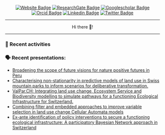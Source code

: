 
<div align="center">
<p><a href="https://blenback.github.io/"><img src="https://img.shields.io/badge/-Website-3b5c3e?style=for-the-badge&amp;logo=amp&amp;logoColor=white" alt="Website Badge"></a> <a href="https://www.researchgate.net/profile/Benjamin-Black-5"><img src="https://img.shields.io/badge/-ResearchGate-3b5c3e?style=for-the-badge&amp;logo=researchgate&amp;logoColor=white" alt="ResearchGate Badge"></a> <a href="https://scholar.google.com/citations?hl=en&user=h00y-m4AAAAJ"><img src="https://img.shields.io/badge/-google scholar-3b5c3e?style=for-the-badge&amp;logo=googlescholar&amp;logoColor=white" alt="Googlescholar Badge"></a> <a href="https://orcid.org/my-orcid?orcid=0000-0002-8113-2114"><img src="https://img.shields.io/badge/-orcid-3b5c3e?style=for-the-badge&amp;logo=orcid&amp;logoColor=white" alt="Orcid Badge"></a>
  <a href="https://www.linkedin.com/in/ben-black-9889a1150/"><img src="https://img.shields.io/badge/-LinkedIn-3b5c3e?style=for-the-badge&amp;logo=Linkedin&amp;logoColor=white" alt="Linkedin Badge"></a> <a href="https://twitter.com/Blen_Back"><img src="https://img.shields.io/badge/-@blenback-3b5c3e?style=for-the-badge&amp;logo=x&amp;logoColor=white" alt="Twitter Badge"></a> </p>
  
  
<hr>
<p>Hi there 👋! </p>
<hr>
  </div>

### 📝 Recent activities
<!--START_SECTION:posts-->
<!--END_SECTION:posts-->

### 🗣️ Recent presentations:
<!--START_SECTION:presentations-->
* [Broadening the scope of future visions for nature positive futures in Peru](https:&#x2F;&#x2F;blenback.github.io&#x2F;presentations&#x2F;2023_11_30_SwissRE&#x2F;index.html)
* [Characterising non-stationarity in predictive models of land use in Swiss mountain parks to inform scenarios for deliberative transformation.](https:&#x2F;&#x2F;blenback.github.io&#x2F;presentations&#x2F;2022_09_13_IMC&#x2F;index.html)
* [ValPar.CH: Integrating land use change, Ecosystem Service and Biodiversity modelling to simulate pathways for a functioning Ecological Infrastructure for Switzerland.](https:&#x2F;&#x2F;blenback.github.io&#x2F;presentations&#x2F;2022_07_01_IEMSs_ValParCH_pres&#x2F;index.html)
* [Combining filter and embedded approaches to improve variable selection in land use change Cellular Automata models](https:&#x2F;&#x2F;blenback.github.io&#x2F;presentations&#x2F;2022_07_01_IEMSs_model_pres&#x2F;index.html)
* [Ex-ante identification of policy interventions to secure a functioning ecological infrastructure: A participatory Bayesian Network approach in Switzerland](https:&#x2F;&#x2F;blenback.github.io&#x2F;presentations&#x2F;2021_06_09_ESP&#x2F;index.html)
<!--END_SECTION:presentations-->



<!--
**blenback/blenback** is a ✨ _special_ ✨ repository because its `README.md` (this file) appears on your GitHub profile.

Here are some ideas to get you started:

- 🔭 I’m currently working on ...
- 🌱 I’m currently learning ...
- 👯 I’m looking to collaborate on ...
- 🤔 I’m looking for help with ...
- 💬 Ask me about ...
- 📫 How to reach me: ...
- 😄 Pronouns: ...
- ⚡ Fun fact: ...
-->

